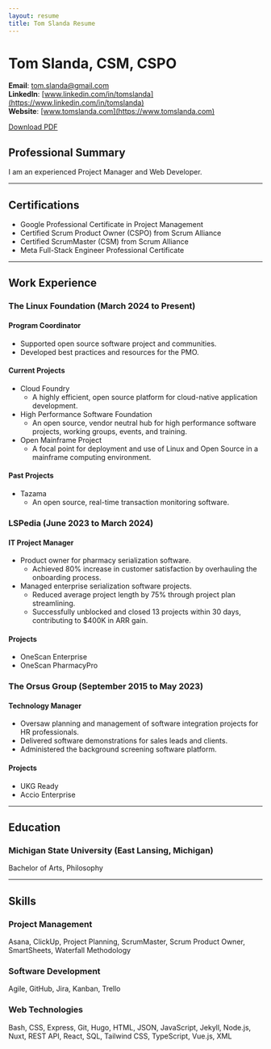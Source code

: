 ```yaml
---
layout: resume
title: Tom Slanda Resume
---
```

# Tom Slanda, CSM, CSPO

**Email**: [tom.slanda@gmail.com](mailto:tom.slanda@gmail.com)  
**LinkedIn**: [www.linkedin.com/in/tomslanda](https://www.linkedin.com/in/tomslanda)  
**Website**: [www.tomslanda.com](https://www.tomslanda.com)  

[Download PDF](./files/Resume.pdf)

## Professional Summary

I am an experienced Project Manager and Web Developer.

---

## Certifications

* Google Professional Certificate in Project Management
* Certified Scrum Product Owner (CSPO) from Scrum Alliance
* Certified ScrumMaster (CSM) from Scrum Alliance
* Meta Full-Stack Engineer Professional Certificate

---

## Work Experience

### **The Linux Foundation** (March 2024 to Present)

#### Program Coordinator

* Supported open source software project and communities.
* Developed best practices and resources for the PMO.

#### Current Projects

* Cloud Foundry
  * A highly efficient, open source platform for cloud-native application development.
* High Performance Software Foundation
  * An open source, vendor neutral hub for high performance software projects, working groups, events, and training.
* Open Mainframe Project
  * A focal point for deployment and use of Linux and Open Source in a mainframe computing environment.

#### Past Projects

* Tazama
  * An open source, real-time transaction monitoring software.

### **LSPedia** (June 2023 to March 2024)

#### IT Project Manager

* Product owner for pharmacy serialization software.
  * Achieved 80% increase in customer satisfaction by overhauling the onboarding process.
* Managed enterprise serialization software projects.
  * Reduced average project length by 75% through project plan streamlining.
  * Successfully unblocked and closed 13 projects within 30 days, contributing to $400K in ARR gain.

#### Projects

* OneScan Enterprise
* OneScan PharmacyPro

### **The Orsus Group** (September 2015 to May 2023)

#### Technology Manager

* Oversaw planning and management of software integration projects for HR professionals.
* Delivered software demonstrations for sales leads and clients.
* Administered the background screening software platform.

#### Projects

* UKG Ready
* Accio Enterprise

---

## Education

### **Michigan State University** (East Lansing, Michigan)

Bachelor of Arts, Philosophy

---

## Skills

### **Project Management**

Asana, ClickUp, Project Planning, ScrumMaster, Scrum Product Owner, SmartSheets, Waterfall Methodology

### **Software Development**

Agile, GitHub, Jira, Kanban, Trello

### **Web Technologies**

Bash, CSS, Express, Git, Hugo, HTML, JSON, JavaScript, Jekyll, Node.js, Nuxt, REST API, React, SQL, Tailwind CSS, TypeScript, Vue.js, XML
